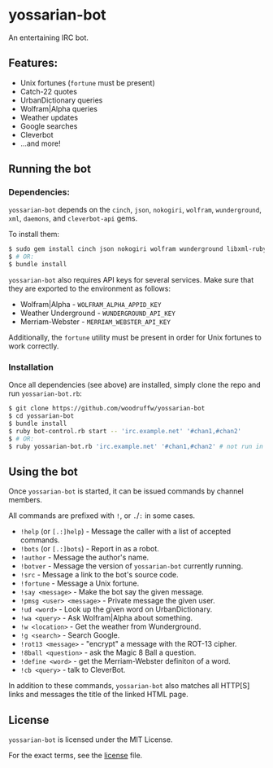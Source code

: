 yossarian-bot
=============

An entertaining IRC bot.

## Features:
* Unix fortunes (`fortune` must be present)
* Catch-22 quotes
* UrbanDictionary queries
* Wolfram|Alpha queries
* Weather updates
* Google searches
* Cleverbot
* ...and more!

## Running the bot

### Dependencies:
`yossarian-bot` depends on the `cinch`, `json`, `nokogiri`, `wolfram`,
`wunderground`, `xml`, `daemons`, and `cleverbot-api` gems.

To install them:

```bash
$ sudo gem install cinch json nokogiri wolfram wunderground libxml-ruby daemons cleverbot-api
$ # OR:
$ bundle install
```

`yossarian-bot` also requires API keys for several services. Make sure that
they are exported to the environment as follows:

* Wolfram|Alpha - `WOLFRAM_ALPHA_APPID_KEY`
* Weather Underground - `WUNDERGROUND_API_KEY`
* Merriam-Webster - `MERRIAM_WEBSTER_API_KEY`

Additionally, the `fortune` utility must be present in order for Unix fortunes
to work correctly.

### Installation
Once all dependencies (see above) are installed, simply clone the repo and
run `yossarian-bot.rb`:

```bash
$ git clone https://github.com/woodruffw/yossarian-bot
$ cd yossarian-bot
$ bundle install
$ ruby bot-control.rb start -- 'irc.example.net' '#chan1,#chan2'
$ # OR:
$ ruby yossarian-bot.rb 'irc.example.net' '#chan1,#chan2' # not run in background
```

## Using the bot

Once `yossarian-bot` is started, it can be issued commands by channel members.

All commands are prefixed with `!`, or `.`/`:` in some cases.

* `!help` (or `[.:]help`) - Message the caller with a list of accepted commands.
* `!bots` (or `[.:]bots`) - Report in as a robot.
* `!author` - Message the author's name.
* `!botver` - Message the version of `yossarian-bot` currently running.
* `!src` - Message a link to the bot's source code.
* `!fortune` - Message a Unix fortune.
* `!say <message>` - Make the bot say the given message.
* `!pmsg <user> <message>` - Private message the given user.
* `!ud <word>` - Look up the given word on UrbanDictionary.
* `!wa <query>` - Ask Wolfram|Alpha about something.
* `!w <location>` - Get the weather from Wunderground.
* `!g <search>` - Search Google.
* `!rot13 <message>` - "encrypt" a message with the ROT-13 cipher.
* `!8ball <question>` - ask the Magic 8 Ball a question.
* `!define <word>` - get the Merriam-Webster definiton of a word.
* `!cb <query>` - talk to CleverBot.

In addition to these commands, `yossarian-bot` also matches all HTTP[S] links
and messages the title of the linked HTML page.

## License

`yossarian-bot` is licensed under the MIT License.

For the exact terms, see the [license](./LICENSE) file.
